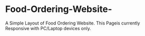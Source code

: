 # Food-Ordering-Website-
A Simple Layout of Food Ordering Website.
This Pageis currently Responsive with PC/Laptop devices only.

